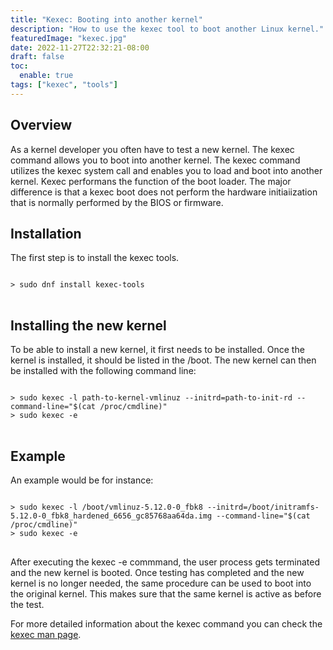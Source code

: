 ```yaml
---
title: "Kexec: Booting into another kernel"
description: "How to use the kexec tool to boot another Linux kernel."
featuredImage: "kexec.jpg"
date: 2022-11-27T22:32:21-08:00
draft: false
toc:
  enable: true
tags: ["kexec", "tools"]
---
```


## Overview
As a kernel developer you often have to test a new kernel. The kexec command allows you to boot into
another kernel.  The kexec command utilizes the kexec system call and enables you to load and boot into another kernel.
Kexec performans the function of the boot loader. The major difference is that a kexec boot does not
perform the hardware initiaiization that is normally performed by the BIOS or firmware.

## Installation

The first step is to install the kexec tools.

<pre class="command-line language-bash" data-user="root" data-host="localhost">
<code>
> sudo dnf install kexec-tools
</code>
</pre>

## Installing the new kernel
To be able to install a new kernel, it first needs to be installed. Once the kernel is installed, it
should be listed in the /boot. The new kernel can then be installed with the following command line:

<pre class="command-line language-bash" data-user="root" data-host="localhost">
<code>
> sudo kexec -l path-to-kernel-vmlinuz --initrd=path-to-init-rd --command-line="$(cat /proc/cmdline)"
> sudo kexec -e
</code>
</pre>

## Example
An example would be for instance:

<pre class="command-line language-bash" data-user="root" data-host="localhost">
<code>
> sudo kexec -l /boot/vmlinuz-5.12.0-0_fbk8 --initrd=/boot/initramfs-5.12.0-0_fbk8_hardened_6656_gc85768aa64da.img --command-line="$(cat /proc/cmdline)"
> sudo kexec -e
</code>
</pre>

After executing the kexec -e commmand, the user process gets terminated and the new kernel is booted. Once testing
has completed and the new kernel is no longer needed, the same procedure can be used to boot into the original kernel. This
makes sure that the same kernel is active as before the test.

For more detailed information about the kexec command you can check the [kexec man page](https://man7.org/linux/man-pages/man8/kexec.8.html).
